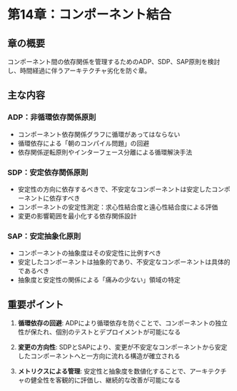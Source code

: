 # 第14章：コンポーネント結合

## 章の概要
コンポーネント間の依存関係を管理するためのADP、SDP、SAP原則を検討し、時間経過に伴うアーキテクチャ劣化を防ぐ章。

## 主な内容

### ADP：非循環依存関係原則
- コンポーネント依存関係グラフに循環があってはならない
- 循環依存による「朝のコンパイル問題」の回避
- 依存関係逆転原則やインターフェース分離による循環解決手法

### SDP：安定依存関係原則
- 安定性の方向に依存するべきで、不安定なコンポーネントは安定したコンポーネントに依存すべき
- コンポーネントの安定性測定：求心性結合度と遠心性結合度による評価
- 変更の影響範囲を最小化する依存関係設計

### SAP：安定抽象化原則
- コンポーネントの抽象度はその安定性に比例すべき
- 安定したコンポーネントは抽象的であり、不安定なコンポーネントは具体的であるべき
- 抽象度と安定性の関係による「痛みの少ない」領域の特定

## 重要ポイント

1. **循環依存の回避**: ADPにより循環依存を防ぐことで、コンポーネントの独立性が保たれ、個別のテストとデプロイメントが可能になる

2. **変更の方向性**: SDPとSAPにより、変更が不安定なコンポーネントから安定したコンポーネントへと一方向に流れる構造が確立される

3. **メトリクスによる管理**: 安定性と抽象度を数値化することで、アーキテクチャの健全性を客観的に評価し、継続的な改善が可能になる